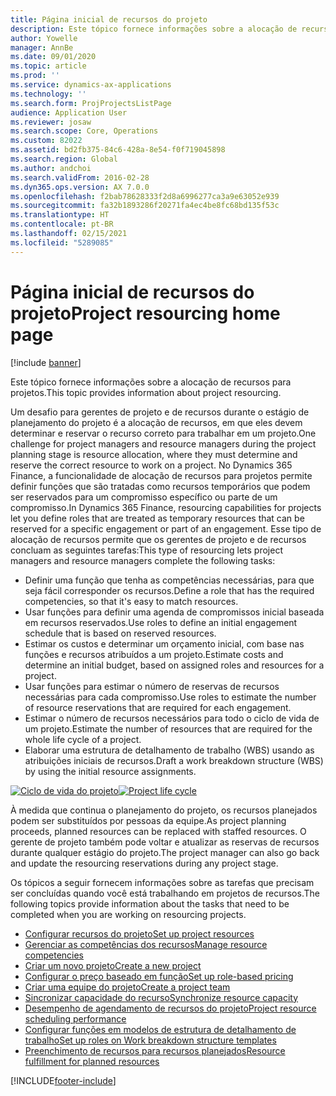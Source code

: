 ```yaml
---
title: Página inicial de recursos do projeto
description: Este tópico fornece informações sobre a alocação de recursos para projetos.
author: Yowelle
manager: AnnBe
ms.date: 09/01/2020
ms.topic: article
ms.prod: ''
ms.service: dynamics-ax-applications
ms.technology: ''
ms.search.form: ProjProjectsListPage
audience: Application User
ms.reviewer: josaw
ms.search.scope: Core, Operations
ms.custom: 82022
ms.assetid: bd2fb375-84c6-428a-8e54-f0f719045898
ms.search.region: Global
ms.author: andchoi
ms.search.validFrom: 2016-02-28
ms.dyn365.ops.version: AX 7.0.0
ms.openlocfilehash: f2bab78628333f2d8a6996277ca3a9e63052e939
ms.sourcegitcommit: fa32b1893286f20271fa4ec4be8fc68bd135f53c
ms.translationtype: HT
ms.contentlocale: pt-BR
ms.lasthandoff: 02/15/2021
ms.locfileid: "5289085"
---
```

# <a name="project-resourcing-home-page"></a><span data-ttu-id="beb94-103">Página inicial de recursos do projeto</span><span class="sxs-lookup"><span data-stu-id="beb94-103">Project resourcing home page</span></span>

[!include [banner](../includes/banner.md)]

<span data-ttu-id="beb94-104">Este tópico fornece informações sobre a alocação de recursos para projetos.</span><span class="sxs-lookup"><span data-stu-id="beb94-104">This topic provides information about project resourcing.</span></span>

<span data-ttu-id="beb94-105">Um desafio para gerentes de projeto e de recursos durante o estágio de planejamento do projeto é a alocação de recursos, em que eles devem determinar e reservar o recurso correto para trabalhar em um projeto.</span><span class="sxs-lookup"><span data-stu-id="beb94-105">One challenge for project managers and resource managers during the project planning stage is resource allocation, where they must determine and reserve the correct resource to work on a project.</span></span> <span data-ttu-id="beb94-106">No Dynamics 365 Finance, a funcionalidade de alocação de recursos para projetos permite definir funções que são tratadas como recursos temporários que podem ser reservados para um compromisso específico ou parte de um compromisso.</span><span class="sxs-lookup"><span data-stu-id="beb94-106">In Dynamics 365 Finance, resourcing capabilities for projects let you define roles that are treated as temporary resources that can be reserved for a specific engagement or part of an engagement.</span></span> <span data-ttu-id="beb94-107">Esse tipo de alocação de recursos permite que os gerentes de projeto e de recursos concluam as seguintes tarefas:</span><span class="sxs-lookup"><span data-stu-id="beb94-107">This type of resourcing lets project managers and resource managers complete the following tasks:</span></span>

- <span data-ttu-id="beb94-108">Definir uma função que tenha as competências necessárias, para que seja fácil corresponder os recursos.</span><span class="sxs-lookup"><span data-stu-id="beb94-108">Define a role that has the required competencies, so that it's easy to match resources.</span></span>
- <span data-ttu-id="beb94-109">Usar funções para definir uma agenda de compromissos inicial baseada em recursos reservados.</span><span class="sxs-lookup"><span data-stu-id="beb94-109">Use roles to define an initial engagement schedule that is based on reserved resources.</span></span>
- <span data-ttu-id="beb94-110">Estimar os custos e determinar um orçamento inicial, com base nas funções e recursos atribuídos a um projeto.</span><span class="sxs-lookup"><span data-stu-id="beb94-110">Estimate costs and determine an initial budget, based on assigned roles and resources for a project.</span></span>
- <span data-ttu-id="beb94-111">Usar funções para estimar o número de reservas de recursos necessárias para cada compromisso.</span><span class="sxs-lookup"><span data-stu-id="beb94-111">Use roles to estimate the number of resource reservations that are required for each engagement.</span></span>
- <span data-ttu-id="beb94-112">Estimar o número de recursos necessários para todo o ciclo de vida de um projeto.</span><span class="sxs-lookup"><span data-stu-id="beb94-112">Estimate the number of resources that are required for the whole life cycle of a project.</span></span>
- <span data-ttu-id="beb94-113">Elaborar uma estrutura de detalhamento de trabalho (WBS) usando as atribuições iniciais de recursos.</span><span class="sxs-lookup"><span data-stu-id="beb94-113">Draft a work breakdown structure (WBS) by using the initial resource assignments.</span></span>

<span data-ttu-id="beb94-114">[![Ciclo de vida do projeto](./media/projectresourcing02-1024x812.jpg)](./media/projectresourcing02.jpg)</span><span class="sxs-lookup"><span data-stu-id="beb94-114">[![Project life cycle](./media/projectresourcing02-1024x812.jpg)](./media/projectresourcing02.jpg)</span></span>

<span data-ttu-id="beb94-115">À medida que continua o planejamento do projeto, os recursos planejados podem ser substituídos por pessoas da equipe.</span><span class="sxs-lookup"><span data-stu-id="beb94-115">As project planning proceeds, planned resources can be replaced with staffed resources.</span></span> <span data-ttu-id="beb94-116">O gerente de projeto também pode voltar e atualizar as reservas de recursos durante qualquer estágio do projeto.</span><span class="sxs-lookup"><span data-stu-id="beb94-116">The project manager can also go back and update the resourcing reservations during any project stage.</span></span>

<span data-ttu-id="beb94-117">Os tópicos a seguir fornecem informações sobre as tarefas que precisam ser concluídas quando você está trabalhando em projetos de recursos.</span><span class="sxs-lookup"><span data-stu-id="beb94-117">The following topics provide information about the tasks that need to be completed when you are working on resourcing projects.</span></span>

- [<span data-ttu-id="beb94-118">Configurar recursos do projeto</span><span class="sxs-lookup"><span data-stu-id="beb94-118">Set up project resources</span></span>](set-up-project-resources.md)
- [<span data-ttu-id="beb94-119">Gerenciar as competências dos recursos</span><span class="sxs-lookup"><span data-stu-id="beb94-119">Manage resource competencies</span></span>](manage-resource-competencies.md)
- [<span data-ttu-id="beb94-120">Criar um novo projeto</span><span class="sxs-lookup"><span data-stu-id="beb94-120">Create a new project</span></span>](create-new-project.md)
- [<span data-ttu-id="beb94-121">Configurar o preço baseado em função</span><span class="sxs-lookup"><span data-stu-id="beb94-121">Set up role-based pricing</span></span>](set-up-role-based-pricing.md)
- [<span data-ttu-id="beb94-122">Criar uma equipe do projeto</span><span class="sxs-lookup"><span data-stu-id="beb94-122">Create a project team</span></span>](create-project-team.md)
- [<span data-ttu-id="beb94-123">Sincronizar capacidade do recurso</span><span class="sxs-lookup"><span data-stu-id="beb94-123">Synchronize resource capacity</span></span>](synchronize-resource-capacity.md)
- [<span data-ttu-id="beb94-124">Desempenho de agendamento de recursos do projeto</span><span class="sxs-lookup"><span data-stu-id="beb94-124">Project resource scheduling performance</span></span>](project-scheduling-performance.md)
- [<span data-ttu-id="beb94-125">Configurar funções em modelos de estrutura de detalhamento de trabalho</span><span class="sxs-lookup"><span data-stu-id="beb94-125">Set up roles on Work breakdown structure templates</span></span>](set-up-roles-wbs-template.md)
- [<span data-ttu-id="beb94-126">Preenchimento de recursos para recursos planejados</span><span class="sxs-lookup"><span data-stu-id="beb94-126">Resource fulfillment for planned resources</span></span>](resource-fulfillment-planned-resources.md)


[!INCLUDE[footer-include](../includes/footer-banner.md)]